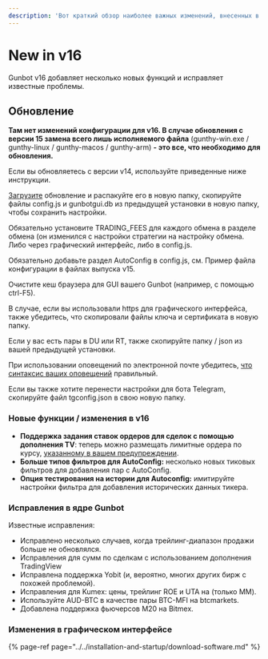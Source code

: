 ```yaml
---
description: 'Вот краткий обзор наиболее важных изменений, внесенных в Gunbot v16.'
---
```


# New in v16

Gunbot v16 добавляет несколько новых функций и исправляет известные проблемы.

## Обновление <a id="obnovlenie"></a>

**Там нет изменений конфигурации для v16. В случае обновления с версии 15 замена всего лишь исполняемого файла** \(gunthy-win.exe / gunthy-linux / gunthy-macos / gunthy-arm\) **- это все, что необходимо для обновления.**

Если вы обновляетесь с версии v14, используйте приведенные ниже инструкции.

​[Загрузите](https://wiki.gunthy.org/setup-and-general-settings/installation/download) обновление и распакуйте его в новую папку, скопируйте файлы config.js и gunbotgui.db из предыдущей установки в новую папку, чтобы сохранить настройки.

Обязательно установите TRADING\_FEES для каждого обмена в разделе обмена \(он изменился с настройки стратегии на настройку обмена. Либо через графический интерфейс, либо в config.js.

Обязательно добавьте раздел AutoConfig в config.js, см. Пример файла конфигурации в файлах выпуска v15.

Очистите кеш браузера для GUI вашего Gunbot \(например, с помощью ctrl-F5\).

В случае, если вы использовали https для графического интерфейса, также убедитесь, что скопировали файлы ключа и сертификата в новую папку.

Если у вас есть пары в DU или RT, также скопируйте папку / json из вашей предыдущей установки.

При использовании оповещений по электронной почте убедитесь, [что синтаксис ваших оповещений](https://wiki.gunthy.org/setup-and-general-settings/preferences/tradingview-add-on#alert-message-contents) правильный.

Если вы также хотите перенести настройки для бота Telegram, скопируйте файл tgconfig.json в свою новую папку.

### Новые функции / изменения в v16 <a id="novye-funkcii-izmeneniya-v-v16"></a>

* **Поддержка задания ставок ордеров для сделок с помощью дополнения TV**: теперь можно размещать лимитные ордера по курсу, [указанному в вашем предупреждении](https://wiki.gunthy.org/setup-and-general-settings/preferences/tradingview-add-on#alert-message-contents).
* **Больше типов фильтров для AutoConfig:** несколько новых тиковых фильтров для добавления пар с AutoConfig.
* **Опция тестирования на истории для Autoconfig:** имитируйте настройки фильтра для добавления исторических данных тикера.

### **Исправления в ядре Gunbot** <a id="ispravleniya-v-yadre-gunbot"></a>

Известные исправления:

* Исправлено несколько случаев, когда трейлинг-диапазон продажи больше не обновлялся.
* Исправления для сумм по сделкам с использованием дополнения TradingView
* Исправлена поддержка Yobit \(и, вероятно, многих других бирж с похожей проблемой\).
* Исправления для Kumex: цены, трейлинг ROE и UTA на \(только MM\).
* Используйте AUD-BTC в качестве пары BTC-MFI на btcmarkets.
* Добавлена поддержка фьючерсов M20 на Bitmex.

### Изменения в графическом интерфейсе <a id="izmeneniya-v-graficheskom-interfeise"></a>

{% page-ref page="../../installation-and-startup/download-software.md" %}


